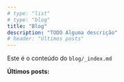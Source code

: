 ```yaml
---
# type: "list"
# type: "blog"
title: "Blog"
description: "TODO Alguma descrição"
# header: "Últimos posts"
---
```


Este é o conteúdo do <code>blog/_index.md</code>
<p><b>Últimos posts:</b></p>